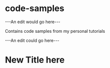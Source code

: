 # code-samples

---An edit would go here---

Contains code samples from my personal tutorials

---An edit could go here---

# New Title here

